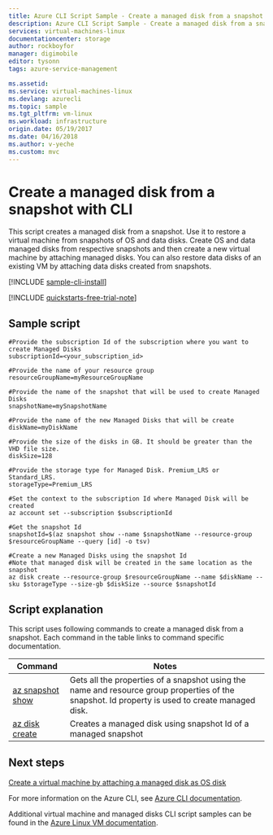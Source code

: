 ```yaml
---
title: Azure CLI Script Sample - Create a managed disk from a snapshot | Azure
description: Azure CLI Script Sample - Create a managed disk from a snapshot
services: virtual-machines-linux
documentationcenter: storage
author: rockboyfor
manager: digimobile
editor: tysonn
tags: azure-service-management

ms.assetid:
ms.service: virtual-machines-linux
ms.devlang: azurecli
ms.topic: sample
ms.tgt_pltfrm: vm-linux
ms.workload: infrastructure
origin.date: 05/19/2017
ms.date: 04/16/2018
ms.author: v-yeche
ms.custom: mvc
---
```


# Create a managed disk from a snapshot with CLI

This script creates a managed disk from a snapshot. Use it to restore a virtual machine from snapshots of OS and data disks. Create OS and data managed disks from respective snapshots and then create a new virtual machine by attaching managed disks. You can also restore data disks of an existing VM by attaching data disks created from snapshots.

[!INCLUDE [sample-cli-install](../../../includes/sample-cli-install.md)]

[!INCLUDE [quickstarts-free-trial-note](../../../includes/quickstarts-free-trial-note.md)]

## Sample script

```azurecli
#Provide the subscription Id of the subscription where you want to create Managed Disks
subscriptionId=<your_subscription_id>

#Provide the name of your resource group
resourceGroupName=myResourceGroupName

#Provide the name of the snapshot that will be used to create Managed Disks
snapshotName=mySnapshotName

#Provide the name of the new Managed Disks that will be create
diskName=myDiskName

#Provide the size of the disks in GB. It should be greater than the VHD file size.
diskSize=128

#Provide the storage type for Managed Disk. Premium_LRS or Standard_LRS.
storageType=Premium_LRS

#Set the context to the subscription Id where Managed Disk will be created
az account set --subscription $subscriptionId

#Get the snapshot Id 
snapshotId=$(az snapshot show --name $snapshotName --resource-group $resourceGroupName --query [id] -o tsv)

#Create a new Managed Disks using the snapshot Id
#Note that managed disk will be created in the same location as the snapshot
az disk create --resource-group $resourceGroupName --name $diskName --sku $storageType --size-gb $diskSize --source $snapshotId

```

## Script explanation

This script uses following commands to create a managed disk from a snapshot. Each command in the table links to command specific documentation.

| Command | Notes |
|---|---|
| [az snapshot show](https://docs.azure.cn/zh-cn/cli/snapshot?view=azure-cli-latest#az_snapshot_show) | Gets all the properties of a snapshot using the name and resource group properties of the snapshot. Id property is used to create managed disk.  |
| [az disk create](https://docs.azure.cn/zh-cn/cli/disk?view=azure-cli-latest#az_disk_create) | Creates a managed disk using snapshot Id of a managed snapshot |

## Next steps

[Create a virtual machine by attaching a managed disk as OS disk](./virtual-machines-linux-cli-sample-create-vm-from-managed-os-disks.md?toc=%2fcli%2fmodule%2ftoc.json)

For more information on the Azure CLI, see [Azure CLI documentation](https://docs.azure.cn/zh-cn/cli/overview?view=azure-cli-latest).

Additional virtual machine and managed disks CLI script samples can be found in the [Azure Linux VM documentation](../../app-service/app-service-cli-samples.md?toc=%2fvirtual-machines%2flinux%2ftoc.json).

<!--Update_Description: update meta properties -->